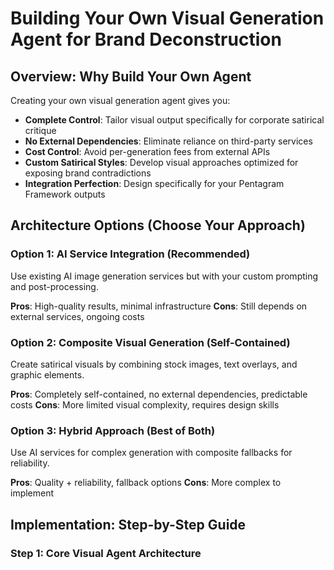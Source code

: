 # Building Your Own Visual Generation Agent for Brand Deconstruction

## Overview: Why Build Your Own Agent

Creating your own visual generation agent gives you:
- **Complete Control**: Tailor visual output specifically for corporate satirical critique
- **No External Dependencies**: Eliminate reliance on third-party services
- **Cost Control**: Avoid per-generation fees from external APIs
- **Custom Satirical Styles**: Develop visual approaches optimized for exposing brand contradictions
- **Integration Perfection**: Design specifically for your Pentagram Framework outputs

## Architecture Options (Choose Your Approach)

### Option 1: AI Service Integration (Recommended)
Use existing AI image generation services but with your custom prompting and post-processing.

**Pros**: High-quality results, minimal infrastructure
**Cons**: Still depends on external services, ongoing costs

### Option 2: Composite Visual Generation (Self-Contained)
Create satirical visuals by combining stock images, text overlays, and graphic elements.

**Pros**: Completely self-contained, no external dependencies, predictable costs
**Cons**: More limited visual complexity, requires design skills

### Option 3: Hybrid Approach (Best of Both)
Use AI services for complex generation with composite fallbacks for reliability.

**Pros**: Quality + reliability, fallback options
**Cons**: More complex to implement

## Implementation: Step-by-Step Guide

### Step 1: Core Visual Agent Architecture
